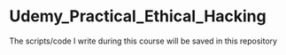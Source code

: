 # Udemy_Practical_Ethical_Hacking
The scripts/code I write during this course will be saved in this repository
